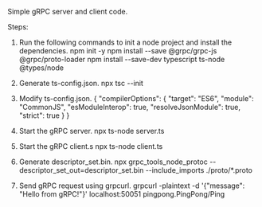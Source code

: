 Simple gRPC server and client code.

Steps:

1. Run the following commands to init a node project and install
   the dependencies.
   npm init -y
   npm install --save @grpc/grpc-js @grpc/proto-loader
   npm install --save-dev typescript ts-node @types/node

2. Generate ts-config.json.
   npx tsc --init

3. Modify ts-config.json.
   {
   "compilerOptions": {
   "target": "ES6",
   "module": "CommonJS",
   "esModuleInterop": true,
   "resolveJsonModule": true,
   "strict": true
   }
   }

4. Start the gRPC server.
   npx ts-node server.ts

5. Start the gRPC client.s
   npx ts-node client.ts

6. Generate descriptor_set.bin.
   npx grpc_tools_node_protoc --descriptor_set_out=descriptor_set.bin --include_imports ./proto/\*.proto

7. Send gRPC request using grpcurl.
   grpcurl -plaintext -d '{"message": "Hello from gRPC!"}' localhost:50051 pingpong.PingPong/Ping
